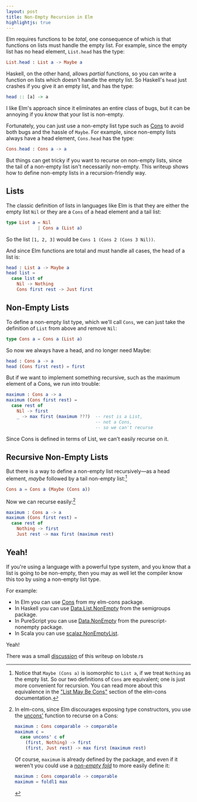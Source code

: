 ```yaml
---
layout: post
title: Non-Empty Recursion in Elm
highlightjs: true
---
```


Elm requires functions to be *total*, one consequence of which is that functions on lists must handle the empty list. For example, since the empty list has no head element, `List.head` has the type:

```elm
List.head : List a -> Maybe a
```

Haskell, on the other hand, allows *partial* functions, so you can write a function on lists which doesn't handle the empty list. So Haskell's `head` just crashes if you give it an empty list, and has the type:

```haskell
head :: [a] -> a
```

I like Elm's approach since it eliminates an entire class of bugs, but it can be annoying if you *know* that your list is non-empty.

Fortunately, you can just use a non-empty list type such as [Cons](http://package.elm-lang.org/packages/hrldcpr/elm-cons/latest/Cons) to avoid both bugs and the hassle of `Maybe`. For example, since non-empty lists always have a head element, `Cons.head` has the type:

```elm
Cons.head : Cons a -> a
```

But things can get tricky if you want to recurse on non-empty lists, since the tail of a non-empty list isn't necessarily non-empty. This writeup shows how to define non-empty lists in a recursion-friendly way.


## Lists

The classic definition of lists in languages like Elm is that they are either the empty list `Nil` or they are a `Cons` of a head element and a tail list:

```elm
type List a = Nil
            | Cons a (List a)
```

So the list `[1, 2, 3]` would be `Cons 1 (Cons 2 (Cons 3 Nil))`.

And since Elm functions are total and must handle all cases, the head of a list is:

```elm
head : List a -> Maybe a
head list =
  case list of
    Nil -> Nothing
    Cons first rest -> Just first
```


## Non-Empty Lists

To define a non-empty list type, which we'll call `Cons`, we can just take the definition of `List` from above and remove `Nil`:

```elm
type Cons a = Cons a (List a)
```

So now we always have a head, and no longer need Maybe:

```elm
head : Cons a -> a
head (Cons first rest) = first
```

But if we want to implement something recursive, such as the maximum element of a Cons, we run into trouble:

```elm
maximum : Cons a -> a
maximum (Cons first rest) =
  case rest of
    Nil -> first
    _ -> max first (maximum ???)  -- rest is a List,
                                  -- not a Cons,
                                  -- so we can't recurse
```

Since Cons is defined in terms of List, we can't easily recurse on it.


## Recursive Non-Empty Lists

But there is a way to define a non-empty list recursively—as a head element, *maybe* followed by a tail non-empty list:[^1]

```elm
Cons a = Cons a (Maybe (Cons a))
```

Now we can recurse easily:[^2]

```elm
maximum : Cons a -> a
maximum (Cons first rest) =
  case rest of
    Nothing -> first
    Just rest -> max first (maximum rest)
```


## Yeah!

If you're using a language with a powerful type system, and you know that a list is going to be non-empty, then you may as well let the compiler know this too by using a non-empty list type.

For example:

- In Elm you can use [Cons](http://package.elm-lang.org/packages/hrldcpr/elm-cons/latest/Cons) from my elm-cons package.
- In Haskell you can use [Data.List.NonEmpty](http://hackage.haskell.org/package/semigroups) from the semigroups package.
- In PureScript you can use [Data.NonEmpty](https://github.com/purescript-contrib/purescript-nonempty/blob/master/src/Data/NonEmpty.purs) from the purescript-nonempty package.
- In Scala you can use [scalaz.NonEmptyList](https://oss.sonatype.org/service/local/repositories/releases/archive/org/scalaz/scalaz_2.11/7.2.4/scalaz_2.11-7.2.4-javadoc.jar/!/index.html#scalaz.NonEmptyList).

Yeah!

There was a small [discussion](https://lobste.rs/s/wjuqbj/non_empty_recursion_elm) of this writeup on lobste.rs


[^1]: Notice that `Maybe (Cons a)` is isomorphic to `List a`, if we treat `Nothing` as the empty list. So our two definitions of `Cons` are equivalent; one is just more convenient for recursion. You can read more about this equivalence in the ["List May Be Cons"](http://package.elm-lang.org/packages/hrldcpr/elm-cons/latest/Cons#list-may-be-cons) section of the elm-cons documentation.


[^2]:
    In elm-cons, since Elm discourages exposing type constructors, you use the [uncons'](http://package.elm-lang.org/packages/hrldcpr/elm-cons/latest/Cons#uncons') function to recurse on a Cons:

    ```elm
    maximum : Cons comparable -> comparable
    maximum c =
      case uncons' c of
        (first, Nothing) -> first
        (first, Just rest) -> max first (maximum rest)
    ```

    Of course, `maximum` is already defined by the package, and even if it weren't you could use a [*non-empty fold*](http://package.elm-lang.org/packages/hrldcpr/elm-cons/latest/Cons#convenient-folding) to more easily define it:

    ```elm
    maximum : Cons comparable -> comparable
    maximum = foldl1 max
    ```
